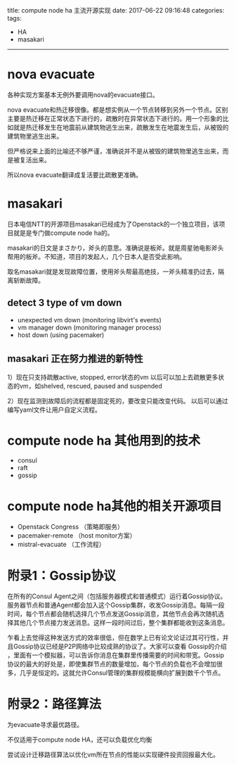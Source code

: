 title: compute node ha 主流开源实现
date: 2017-06-22 09:16:48
categories:
tags:
- HA
- masakari
---

# nova evacuate

各种实现方案基本无例外要调用nova的evacuate接口。

nova evacuate和热迁移很像。都是想实例从一个节点转移到另外一个节点。区别主要是热迁移在正常状态下进行的，疏散时在异常状态下进行的。用一个形象的比如就是热迁移发生在地震前从建筑物逃生出来，疏散发生在地震发生后，从被毁的建筑物里逃生出来。

但严格说来上面的比喻还不够严谨，准确说并不是从被毁的建筑物里逃生出来，而是被复活出来。

所以nova evacuate翻译成复活要比疏散更准确。


# masakari

日本电信NTT的开源项目masakari已经成为了Openstack的一个独立项目，该项目就是是专门做compute node ha的。

masakari的日文是まさかり，斧头的意思。准确说是板斧。就是周星驰电影斧头帮用的板斧。不知道，项目的发起人，几个日本人是否受此影响。

取名masakari就是发现故障位置，使用斧头帮最高绝技，一斧头精准扔过去，隔离斩断故障。

## detect 3 type of vm down

* unexpected vm down (monitoring libvirt's events)
* vm manager down (monitoring manager process)
* host down (using pacemaker)

## masakari 正在努力推进的新特性

1）现在只支持疏散active, stopped, error状态的vm
   以后可以加上去疏散更多状态的vm，如shelved, rescued, paused and suspended

2）现在监测到故障后的流程都是固定死的，要改变只能改变代码。
   以后可以通过编写yaml文件让用户自定义流程。



# compute node ha 其他用到的技术

* consul
* raft
* gossip



# compute node ha其他的相关开源项目

* Openstack Congress （策略即服务）
* pacemaker-remote （host monitor方案）
* mistral-evacuate （工作流程）


# 附录1：Gossip协议

在所有的Consul Agent之间（包括服务器模式和普通模式）运行着Gossip协议。服务器节点和普通Agent都会加入这个Gossip集群，收发Gossip消息。每隔一段时间，每个节点都会随机选择几个节点发送Gossip消息，其他节点会再次随机选择其他几个节点接力发送消息。这样一段时间过后，整个集群都能收到这条消息。

乍看上去觉得这种发送方式的效率很低，但在数学上已有论文论证过其可行性，并且Gossip协议已经是P2P网络中比较成熟的协议了。大家可以查看 Gossip的介绍 ，里面有一个模拟器，可以告诉你消息在集群里传播需要的时间和带宽。Gossip协议的最大的好处是，即使集群节点的数量增加，每个节点的负载也不会增加很多，几乎是恒定的。这就允许Consul管理的集群规模能横向扩展到数千个节点。



# 附录2：路径算法

为evacuate寻求最优路径。

不仅适用于compute node HA，还可以负载优化均衡

尝试设计迁移路径算法以优化vm所在节点的性能以实现硬件投资回报最大化。
